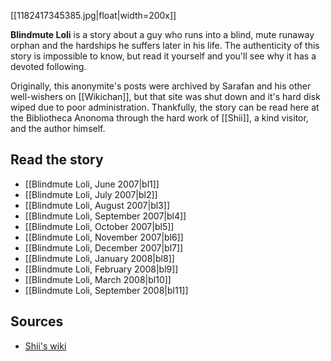 [[1182417345385.jpg|float|width=200x]]

**Blindmute Loli** is a story about a guy who runs into a blind, mute runaway orphan and the hardships he suffers later in his life. The authenticity of this story is impossible to know, but read it yourself and you'll see why it has a devoted following.

Originally, this anonymite's posts were archived by Sarafan and his other well-wishers on [[Wikichan]], but that site was shut down and it's hard disk wiped due to poor administration. Thankfully, the story can be read here at the Bibliotheca Anonoma through the hard work of [[Shii]], a kind visitor, and the author himself. 

## Read the story ##

* [[Blindmute Loli, June 2007|bl1]]
* [[Blindmute Loli, July 2007|bl2]]
* [[Blindmute Loli, August 2007|bl3]]
* [[Blindmute Loli, September 2007|bl4]]
* [[Blindmute Loli, October 2007|bl5]]
* [[Blindmute Loli, November 2007|bl6]]
* [[Blindmute Loli, December 2007|bl7]]
* [[Blindmute Loli, January 2008|bl8]]
* [[Blindmute Loli, February 2008|bl9]]
* [[Blindmute Loli, March 2008|bl10]]
* [[Blindmute Loli, September 2008|bl11]]

## Sources

* [Shii's wiki](http://shii/knows/Blindmute_Loli)
